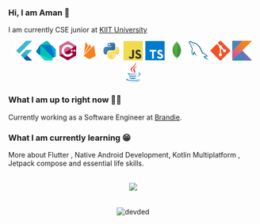 ### Hi, I am Aman 👋

I am currently CSE junior at [KIIT University](https://kiit.ac.in/)

<p align="center">
  
  <img width="40px" src="https://raw.githubusercontent.com/devicons/devicon/master/icons/flutter/flutter-original.svg" />
  <img width="40px" src="https://raw.githubusercontent.com/devicons/devicon/master/icons/dart/dart-original.svg" />
  <img width="40px" src="https://raw.githubusercontent.com/devicons/devicon/master/icons/cplusplus/cplusplus-original.svg" />
  <img width="40px" src="https://raw.githubusercontent.com/devicons/devicon/master/icons/firebase/firebase-plain.svg" />
  <img width="40px" src="https://raw.githubusercontent.com/devicons/devicon/master/icons/python/python-original.svg" />
  <img width="40px" src="https://raw.githubusercontent.com/devicons/devicon/master/icons/javascript/javascript-original.svg" />
  <img width="40px" src="https://raw.githubusercontent.com/devicons/devicon/master/icons/typescript/typescript-original.svg" />
  <img width="40px" src="https://raw.githubusercontent.com/devicons/devicon/master/icons/mongodb/mongodb-original.svg" />
  <img width="40px" src="https://raw.githubusercontent.com/devicons/devicon/master/icons/mysql/mysql-original.svg" />
  <img width="40px" src="https://raw.githubusercontent.com/devicons/devicon/master/icons/git/git-original.svg" />
  <img width="40px" src="https://raw.githubusercontent.com/devicons/devicon/master/icons/kotlin/kotlin-original.svg" />
  <img width="40px" src="https://raw.githubusercontent.com/devicons/devicon/master/icons/java/java-original.svg" />
</p>


### What I am up to right now 👨‍💻 

Currently working as a Software Engineer at [Brandie](https://brandie.io/).  

### What I am currently learning 😁

More about Flutter , Native Android Development, Kotlin Multiplatform , Jetpack compose and essential life skills.

<br>
<div align="center">
<img src="https://github-readme-stats.vercel.app/api?username=amanv8060&count_private=true&show_icons=true&theme=tokyonight" />
<br>
  
<br>
<p align="center"> <img src="https://komarev.com/ghpvc/?username=amanv8060" alt="devded" /> </p>
</div>
